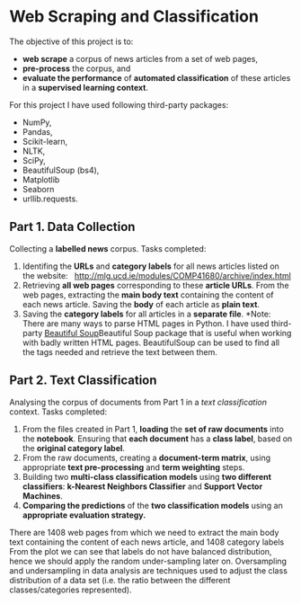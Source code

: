 # Web Scraping and Classification

The objective of this project is to:

* **web scrape** a corpus of news articles from a set of web pages,
* **pre-process** the corpus, and
* **evaluate the performance** of **automated classification** of these articles in a **supervised learning context**.

For this project I have used following third-party packages: 
* NumPy, 
* Pandas,
* Scikit-learn, 
* NLTK, 
* SciPy, 
* BeautifulSoup (bs4),
* Matplotlib
* Seaborn
* urllib.requests.

## Part 1. Data Collection
Collecting a **labelled news** corpus. Tasks completed:
1. Identifing the **URLs** and **category labels** for all news articles listed on the website:   http://mlg.ucd.ie/modules/COMP41680/archive/index.html 
2. Retrieving **all web pages** corresponding to these **article URLs**. From the web pages, extracting the **main body text** containing the content of each news article. Saving the **body** of each article as **plain text**.
3. Saving the **category labels** for all articles in a **separate file**.
*Note: There are many ways to parse HTML pages in Python. I have used third-party <a href="https://www.crummy.com/software/BeautifulSoup/">Beautiful Soup</a>Beautiful Soup package that is useful when working with badly written HTML pages. BeautifulSoup can be used to find all the tags needed and retrieve the text between them.

## Part 2. Text Classification
Analysing the corpus of documents from Part 1 in a *text classification* context. Tasks completed:
1. From the files created in Part 1, **loading** the **set of raw documents** into the **notebook**. Ensuring that **each document** has a **class label**, based on the **original category label**.
2. From the raw documents, creating a **document-term matrix**, using appropriate **text pre-processing** and **term weighting** steps.
3. Building two **multi-class classification models** using **two different classifiers**: **k-Nearest Neighbors Classifier** and **Support Vector Machines**.
4. **Comparing the predictions** of the **two classification models** using an **appropriate evaluation strategy.** 




There are 1408 web pages from which we need to extract the main body text containing the content of each news article, and 1408 category labels
From the plot we can see that labels do not have balanced distribution, hence we should apply the random under-sampling later on. Oversampling and undersampling in data analysis are techniques used to adjust the class distribution of a data set (i.e. the ratio between the different classes/categories represented).
